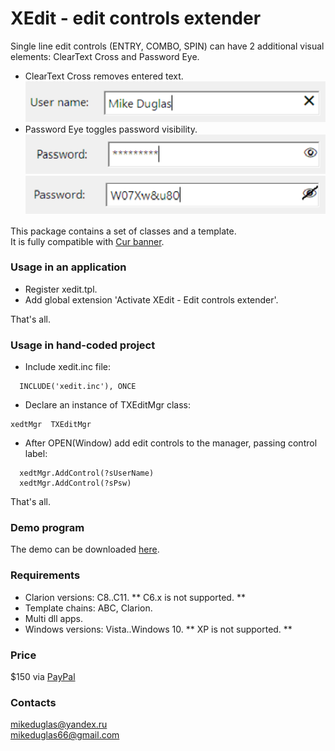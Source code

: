 # XEdit - edit controls extender
Single line edit controls (ENTRY, COMBO, SPIN) can have 2 additional visual elements: ClearText Cross and Password Eye.
- ClearText Cross removes entered text.
![ClearText Cross](https://github.com/mikeduglas/XEdit/blob/master/cross.png?raw=true)  
- Password Eye toggles password visibility.
![Password Eye 1](https://github.com/mikeduglas/XEdit/blob/master/eye1.png?raw=true)
![Password Eye 2](https://github.com/mikeduglas/XEdit/blob/master/eye2.png?raw=true)  

This package contains a set of classes and a template.  
It is fully compatible with [Cur banner](https://github.com/mikeduglas/Cue-Banner).

### Usage in an application
- Register xedit.tpl.
- Add global extension 'Activate XEdit - Edit controls extender'.

That's all.  

### Usage in hand-coded project
- Include xedit.inc file:
```
  INCLUDE('xedit.inc'), ONCE
```
- Declare an instance of TXEditMgr class:
```
xedtMgr  TXEditMgr
```
- After OPEN(Window) add edit controls to the manager, passing control label:
```
  xedtMgr.AddControl(?sUserName)
  xedtMgr.AddControl(?sPsw)
```

That's all.    

### Demo program
The demo can be downloaded [here](https://www.dropbox.com/s/4jbzlficx2d4ood/XEditDemo.zip?dl=0).

### Requirements
- Clarion versions: C8..C11.  ** C6.x is not supported. **
- Template chains: ABC, Clarion.
- Multi dll apps.
- Windows versions: Vista..Windows 10.  ** XP is not supported. **

### Price
$150 via [PayPal](https://www.paypal.me/mikeduglas?ppid=PPC000628&cnac=RU&rsta=ru_RU(ru_RU)&cust=8W29QJ6GKY9HS&unptid=75f96da6-24a4-11e9-ae2c-441ea14e9560&t=&cal=ff0291196b3f5&calc=ff0291196b3f5&calf=ff0291196b3f5&unp_tpcid=ppme-social-user-profile-created&page=main:email&pgrp=main:email&e=op&mchn=em&s=ci&mail=sys)

### Contacts
mikeduglas@yandex.ru  
mikeduglas66@gmail.com  